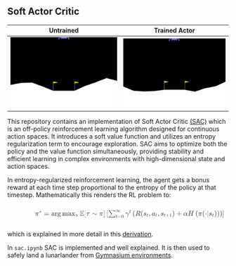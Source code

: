 ## Soft Actor Critic


Untrained             |  Trained Actor
:-------------------------:|:-------------------------:
![](resources/lunar_lander.gif)  |  ![](resources/trained.gif)

This repository contains an implementation of Soft Actor Critic [(SAC)](https://arxiv.org/pdf/1801.01290) which is an off-policy reinforcement learning algorithm designed for continuous action spaces. It introduces a soft value function and utilizes an entropy regularization term to encourage exploration. SAC aims to optimize both the policy and the value function simultaneously, providing stability and efficient learning in complex environments with high-dimensional state and action spaces.

In entropy-regularized reinforcement learning, the agent gets a bonus reward at each time step proportional to the entropy of the policy at that timestep. Mathematically this renders the RL problem to:

<p style="margin-left: 60px;">
<img src="./resources/eq1.png" alt="original MNIST images" width="600" height="auto"></p>

which is explained in more detail in this [derivation](https://spinningup.openai.com/en/latest/algorithms/sac.html).

In `sac.ipynb` SAC is implemented and well explained. It is then used to safely land a lunarlander from [Gymnasium environments](https://gymnasium.farama.org/environments/box2d/lunar_lander/).
